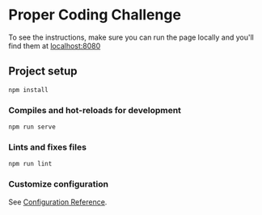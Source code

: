 # Proper Coding Challenge

To see the instructions, make sure you can run the page locally and you'll find them at [localhost:8080](localhost:8080)

## Project setup
```
npm install
```

### Compiles and hot-reloads for development
```
npm run serve
```

### Lints and fixes files
```
npm run lint
```

### Customize configuration
See [Configuration Reference](https://cli.vuejs.org/config/).
